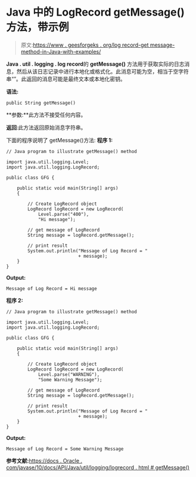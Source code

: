 # Java 中的 LogRecord getMessage()方法，带示例

> 原文:[https://www . geesforgeks . org/log record-get message-method-in-Java-with-examples/](https://www.geeksforgeeks.org/logrecord-getmessage-method-in-java-with-examples/)

**Java . util . logging . log record**的 **getMessage()** 方法用于获取实际的日志消息，然后从该日志记录中进行本地化或格式化。此消息可能为空，相当于空字符串“”。此返回的消息可能是最终文本或本地化密钥。

**语法:**

```
public String getMessage()

```

**参数:**此方法不接受任何内容。

**返回**:此方法返回原始消息字符串。

下面的程序说明了 getMessage()方法:
**程序 1:**

```
// Java program to illustrate getMessage() method

import java.util.logging.Level;
import java.util.logging.LogRecord;

public class GFG {

    public static void main(String[] args)
    {

        // Create LogRecord object
        LogRecord logRecord = new LogRecord(
            Level.parse("400"),
            "Hi message");

        // get message of LogRecord
        String message = logRecord.getMessage();

        // print result
        System.out.println("Message of Log Record = "
                           + message);
    }
}
```

**Output:**

```
Message of Log Record = Hi message

```

**程序 2:**

```
// Java program to illustrate getMessage() method

import java.util.logging.Level;
import java.util.logging.LogRecord;

public class GFG {

    public static void main(String[] args)
    {

        // Create LogRecord object
        LogRecord logRecord = new LogRecord(
            Level.parse("WARNING"),
            "Some Warning Message");

        // get message of LogRecord
        String message = logRecord.getMessage();

        // print result
        System.out.println("Message of Log Record = "
                           + message);
    }
}
```

**Output:**

```
Message of Log Record = Some Warning Message

```

**参考文献:**[https://docs . Oracle . com/javase/10/docs/API/Java/util/logging/logrecord . html # getMessage()](https://docs.oracle.com/javase/10/docs/api/java/util/logging/LogRecord.html#getMessage())